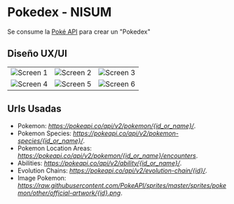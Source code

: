 
# Pokedex - NISUM

Se consume la [Poké API](https://pokeapi.co/) para crear un "Pokedex"

## Diseño UX/UI

| | | |
|:-------------------------:|:-------------------------:|:-------------------------:|
|<img alt="Screen 1" src="https://github.com/Crhystian27/Nisum-Pokedex/tree/master/screenshots/1.png"> | <img alt="Screen 2" src="https://github.com/Crhystian27/Nisum-Pokedex/tree/master/screenshots/2.png"> | <img alt="Screen 3" src="https://github.com/Crhystian27/Nisum-Pokedex/tree/master/screenshots/3.png"> |
|<img alt="Screen 4" src="https://github.com/Crhystian27/Nisum-Pokedex/tree/master/screenshots/4.png">  |  <img alt="Screen 5" src="https://github.com/Crhystian27/Nisum-Pokedex/tree/master/screenshots/5.png">|<img alt="Screen 6" src="https://github.com/Crhystian27/Nisum-Pokedex/tree/master/screenshots/6.png">|


## Urls Usadas

- Pokemon: *https://pokeapi.co/api/v2/pokemon/{id_or_name}/*.
- Pokemon Species: *https://pokeapi.co/api/v2/pokemon-species/{id_or_name}/*.
- Pokemon Location Areas: *https://pokeapi.co/api/v2/pokemon/{id_or_name}/encounters*.
- Abilities: *https://pokeapi.co/api/v2/ability/{id_or_name}/*.
- Evolution Chains: *https://pokeapi.co/api/v2/evolution-chain/{id}/*.
- Image Pokemon: *https://raw.githubusercontent.com/PokeAPI/sprites/master/sprites/pokemon/other/official-artwork/{id}.png*.
